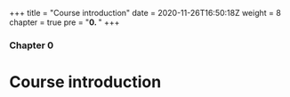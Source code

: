 +++
title = "Course introduction"
date = 2020-11-26T16:50:18Z
weight = 8
chapter = true
pre = "<b>0. </b>"
+++

### Chapter 0

# Course introduction
